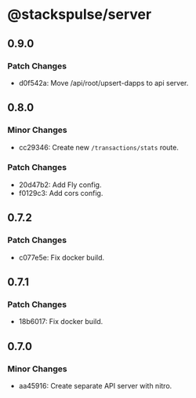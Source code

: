 # @stackspulse/server

## 0.9.0

### Patch Changes

- d0f542a: Move /api/root/upsert-dapps to api server.

## 0.8.0

### Minor Changes

- cc29346: Create new `/transactions/stats` route.

### Patch Changes

- 20d47b2: Add Fly config.
- f0129c3: Add cors config.

## 0.7.2

### Patch Changes

- c077e5e: Fix docker build.

## 0.7.1

### Patch Changes

- 18b6017: Fix docker build.

## 0.7.0

### Minor Changes

- aa45916: Create separate API server with nitro.
